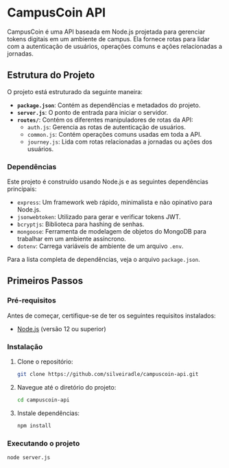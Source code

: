 # CampusCoin API

CampusCoin é uma API baseada em Node.js projetada para gerenciar tokens digitais em um ambiente de campus. Ela fornece rotas para lidar com a autenticação de usuários, operações comuns e ações relacionadas a jornadas.

## Estrutura do Projeto

O projeto está estruturado da seguinte maneira:

- **`package.json`**: Contém as dependências e metadados do projeto.
- **`server.js`**: O ponto de entrada para iniciar o servidor.
- **`routes/`**: Contém os diferentes manipuladores de rotas da API:
  - `auth.js`: Gerencia as rotas de autenticação de usuários.
  - `common.js`: Contém operações comuns usadas em toda a API.
  - `journey.js`: Lida com rotas relacionadas a jornadas ou ações dos usuários.

### Dependências

Este projeto é construído usando Node.js e as seguintes dependências principais:
- `express`: Um framework web rápido, minimalista e não opinativo para Node.js.
- `jsonwebtoken`: Utilizado para gerar e verificar tokens JWT.
- `bcryptjs`: Biblioteca para hashing de senhas.
- `mongoose`: Ferramenta de modelagem de objetos do MongoDB para trabalhar em um ambiente assíncrono.
- `dotenv`: Carrega variáveis de ambiente de um arquivo `.env`.

Para a lista completa de dependências, veja o arquivo `package.json`.

## Primeiros Passos

### Pré-requisitos

Antes de começar, certifique-se de ter os seguintes requisitos instalados:
- [Node.js](https://nodejs.org/) (versão 12 ou superior)

### Instalação

1. Clone o repositório:
   ```bash
   git clone https://github.com/silveiradle/campuscoin-api.git
   ```
2. Navegue até o diretório do projeto:
   ```bash
   cd campuscoin-api
   ```
3. Instale dependências:
   ```bash
   npm install
   ```

### Executando o projeto
   ```bash
   node server.js
   ```

